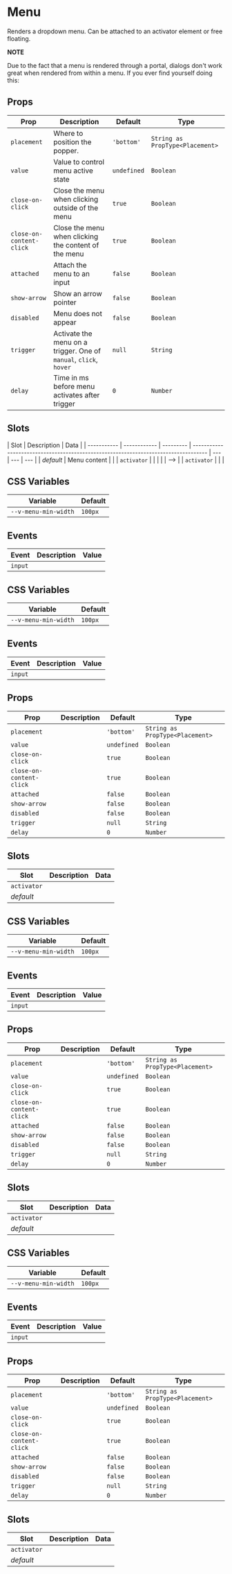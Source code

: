 # Menu

Renders a dropdown menu. Can be attached to an activator element or free floating.

**NOTE**

Due to the fact that a menu is rendered through a portal, dialogs don't work great when rendered from within a menu. If
you ever find yourself doing this:

## Props

| Prop                     | Description                                                       | Default     | Type                            |
| ------------------------ | ----------------------------------------------------------------- | ----------- | ------------------------------- |
| `placement`              | Where to position the popper.                                     | `'bottom'`  | `String as PropType<Placement>` |
| `value`                  | Value to control menu active state                                | `undefined` | `Boolean`                       |
| `close-on-click`         | Close the menu when clicking outside of the menu                  | `true`      | `Boolean`                       |
| `close-on-content-click` | Close the menu when clicking the content of the menu              | `true`      | `Boolean`                       |
| `attached`               | Attach the menu to an input                                       | `false`     | `Boolean`                       |
| `show-arrow`             | Show an arrow pointer                                             | `false`     | `Boolean`                       |
| `disabled`               | Menu does not appear                                              | `false`     | `Boolean`                       |
| `trigger`                | Activate the menu on a trigger. One of `manual`, `click`, `hover` | `null`      | `String`                        |
| `delay`                  | Time in ms before menu activates after trigger                    | `0`         | `Number`                        |

## Slots

| Slot        | Description  | Data      |
| ----------- | ------------ | --------- | ----------------------------------------------------------------------------------- | --- | --- | --- |
| _default_   | Menu content |           |
| `activator` |              |           |
| <!--        | <!--         | activator | Activator element. Attaches click and mouse enter/leave handlers on wrapper element |     | --> | --> |
| `activator` |              |           |

## CSS Variables

| Variable             | Default |
| -------------------- | ------- |
| `--v-menu-min-width` | `100px` |

## Events

| Event   | Description | Value |
| ------- | ----------- | ----- |
| `input` |             |       |

## CSS Variables

| Variable             | Default |
| -------------------- | ------- |
| `--v-menu-min-width` | `100px` |

## Events

| Event   | Description | Value |
| ------- | ----------- | ----- |
| `input` |             |       |

## Props

| Prop                     | Description | Default     | Type                            |
| ------------------------ | ----------- | ----------- | ------------------------------- |
| `placement`              |             | `'bottom'`  | `String as PropType<Placement>` |
| `value`                  |             | `undefined` | `Boolean`                       |
| `close-on-click`         |             | `true`      | `Boolean`                       |
| `close-on-content-click` |             | `true`      | `Boolean`                       |
| `attached`               |             | `false`     | `Boolean`                       |
| `show-arrow`             |             | `false`     | `Boolean`                       |
| `disabled`               |             | `false`     | `Boolean`                       |
| `trigger`                |             | `null`      | `String`                        |
| `delay`                  |             | `0`         | `Number`                        |

## Slots

| Slot        | Description | Data |
| ----------- | ----------- | ---- |
| `activator` |             |      |
| _default_   |             |      |

## CSS Variables

| Variable             | Default |
| -------------------- | ------- |
| `--v-menu-min-width` | `100px` |

## Events

| Event   | Description | Value |
| ------- | ----------- | ----- |
| `input` |             |       |

## Props

| Prop                     | Description | Default     | Type                            |
| ------------------------ | ----------- | ----------- | ------------------------------- |
| `placement`              |             | `'bottom'`  | `String as PropType<Placement>` |
| `value`                  |             | `undefined` | `Boolean`                       |
| `close-on-click`         |             | `true`      | `Boolean`                       |
| `close-on-content-click` |             | `true`      | `Boolean`                       |
| `attached`               |             | `false`     | `Boolean`                       |
| `show-arrow`             |             | `false`     | `Boolean`                       |
| `disabled`               |             | `false`     | `Boolean`                       |
| `trigger`                |             | `null`      | `String`                        |
| `delay`                  |             | `0`         | `Number`                        |

## Slots

| Slot        | Description | Data |
| ----------- | ----------- | ---- |
| `activator` |             |      |
| _default_   |             |      |

## CSS Variables

| Variable             | Default |
| -------------------- | ------- |
| `--v-menu-min-width` | `100px` |

## Events

| Event   | Description | Value |
| ------- | ----------- | ----- |
| `input` |             |       |

## Props

| Prop                     | Description | Default     | Type                            |
| ------------------------ | ----------- | ----------- | ------------------------------- |
| `placement`              |             | `'bottom'`  | `String as PropType<Placement>` |
| `value`                  |             | `undefined` | `Boolean`                       |
| `close-on-click`         |             | `true`      | `Boolean`                       |
| `close-on-content-click` |             | `true`      | `Boolean`                       |
| `attached`               |             | `false`     | `Boolean`                       |
| `show-arrow`             |             | `false`     | `Boolean`                       |
| `disabled`               |             | `false`     | `Boolean`                       |
| `trigger`                |             | `null`      | `String`                        |
| `delay`                  |             | `0`         | `Number`                        |

## Slots

| Slot        | Description | Data |
| ----------- | ----------- | ---- |
| `activator` |             |      |
| _default_   |             |      |
